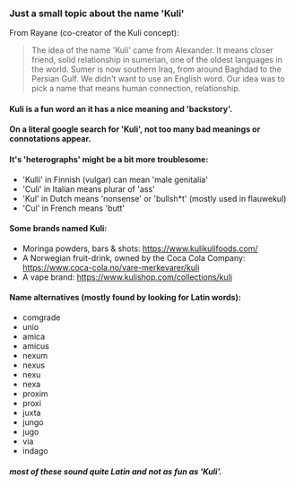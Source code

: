 ### Just a small topic about the name 'Kuli'

From Rayane (co-creator of the Kuli concept):

> The idea of the name 'Kuli' came from Alexander. It means closer friend, solid relationship in sumerian, one of the oldest languages in the world.
Sumer is now southern Iraq, from around Baghdad to the Persian Gulf.
We didn't want to use an English word. Our idea was to pick a name that means human connection, relationship. 


#### Kuli is a fun word an it has a nice meaning and 'backstory'.


#### On a literal google search for 'Kuli', not too many bad meanings or connotations appear.

#### It's 'heterographs' might be a bit more troublesome:
- 'Kulli' in Finnish (vulgar) can mean 'male genitalia'
- 'Culi' in Italian means plurar of 'ass'
- 'Kul' in Dutch means 'nonsense' or 'bullsh*t' (mostly used in flauwekul)
- 'Cul' in French means 'butt'


#### Some brands named Kuli:
- Moringa powders, bars & shots: https://www.kulikulifoods.com/
- A Norwegian fruit-drink, owned by the Coca Cola Company: https://www.coca-cola.no/vare-merkevarer/kuli
- A vape brand: https://www.kulishop.com/collections/kuli

#### Name alternatives (mostly found by looking for Latin words):
- comgrade
- unio
- amica
- amicus
- nexum
- nexus
- nexu
- nexa
- proxim
- proxi
- juxta
- jungo
- jugo
- via
- indago


##### most of these sound quite Latin and not as fun as 'Kuli'. 
